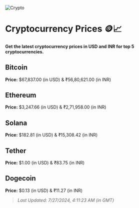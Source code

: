 
![Crypto](https://www.techguide.com.au/wp-content/uploads/2020/11/crypto3.jpeg)

# Cryptocurrency Prices 🪙📈

#### Get the latest cryptocurrency prices in USD and INR for top 5 cryptocurrencies.

## Bitcoin

**Price:** $67,837.00 (in USD) & ₹56,80,621.00 (in INR)

## Ethereum

**Price:** $3,247.66 (in USD) & ₹2,71,958.00 (in INR)

## Solana

**Price:** $182.81 (in USD) & ₹15,308.42 (in INR)

## Tether

**Price:** $1.00 (in USD) & ₹83.75 (in INR)

## Dogecoin

**Price:** $0.13 (in USD) & ₹11.27 (in INR)

> _Last Updated: 7/27/2024, 4:11:23 AM (in GMT)_
